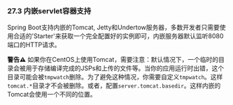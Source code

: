 ### 27.3 内嵌servlet容器支持

Spring Boot支持内嵌的Tomcat, Jetty和Undertow服务器，多数开发者只需要使用合适的'Starter'来获取一个完全配置好的实例即可，内嵌服务器默认监听8080端口的HTTP请求。

**警告⚠️** 如果你在CentOS上使用Tomcat，需要注意：默认情况下，一个临时的目录会被用于存储编译完成的JSPs和上传的文件等。当你的应用运行时出错，这个目录可能会被`tmpwatch`删除。为了避免这种情况，你需要自定义`tmpwatch`。这样`tomcat.*`目录才不会被删除。或者，配置`server.tomcat.basedir`。这样内嵌的Tomcat会使用一个不同的位置。
